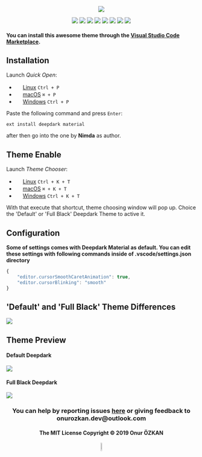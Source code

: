 <p align="center">
<img src="https://user-images.githubusercontent.com/39852038/54070610-173c2280-4273-11e9-9b26-6da60bc1a283.png"/>
</p>

<p align="center">
<img src="https://img.shields.io/badge/github-ozkanonur-212121.svg?style=flat-square&colorB=b71c1c"/>
<img src="https://img.shields.io/travis/com/ozkanonur/vscode-deepdark-material.svg?color=black&label=.travis-ci&style=flat-square"/>
<img src="https://img.shields.io/circleci/project/github/ozkanonur/vscode-deepdark-material/master.svg?color=black&label=.circleci&style=flat-square"/>
<img src="https://img.shields.io/visual-studio-marketplace/v/Nimda.deepdark-material.svg?color=black&style=flat-square"/>
<img src="https://img.shields.io/github/repo-size/ozkanonur/vscode-deepdark-material.svg?colorB=black&label=repo%20size&style=flat-square"/>
<img src="https://vsmarketplacebadge.apphb.com/downloads/Nimda.deepdark-material.svg?colorB=black&style=flat-square"/>
<img src="https://img.shields.io/visual-studio-marketplace/stars/Nimda.deepdark-material.svg?color=black&style=flat-square"/>
<img src="https://img.shields.io/github/license/ozkanonur/vscode-deepdark-material.svg?color=000000&style=flat-square"/>
</p>

#### You can install this awesome theme through the [Visual Studio Code Marketplace](https://marketplace.visualstudio.com/items?itemName=Nimda.deepdark-material).

## Installation

Launch *Quick Open*:

* <img src="https://www.kernel.org/theme/images/logos/favicon.png" width=16 height=16/> <a href="https://code.visualstudio.com/shortcuts/keyboard-shortcuts-linux.pdf">Linux</a> `Ctrl + P`
* <img src="https://developer.apple.com/favicon.ico" width=16 height=16/> <a href="https://code.visualstudio.com/shortcuts/keyboard-shortcuts-macos.pdf">macOS</a> `⌘ + P`
* <img src="https://www.microsoft.com/favicon.ico" width=16 height=16/> <a href="https://code.visualstudio.com/shortcuts/keyboard-shortcuts-windows.pdf">Windows</a> `Ctrl + P`

Paste the following command and press `Enter`:

```shell
ext install deepdark material
```

after then go into the one by **Nimda** as author.

## Theme Enable

Launch *Theme Chooser*:

* <img src="https://www.kernel.org/theme/images/logos/favicon.png" width=16 height=16/> <a href="https://code.visualstudio.com/shortcuts/keyboard-shortcuts-linux.pdf">Linux</a> `Ctrl + K + T`
* <img src="https://developer.apple.com/favicon.ico" width=16 height=16/> <a href="https://code.visualstudio.com/shortcuts/keyboard-shortcuts-macos.pdf">macOS</a> `⌘ + K + T`
* <img src="https://www.microsoft.com/favicon.ico" width=16 height=16/> <a href="https://code.visualstudio.com/shortcuts/keyboard-shortcuts-windows.pdf">Windows</a> `Ctrl + K + T`

With that execute that shortcut, theme choosing window will pop up. Choice the 'Default' or 'Full Black' Deepdark Theme to active it.

## Configuration

**Some of settings comes with Deepdark Material as default. You can edit these settings with following commands inside of .vscode/settings.json directory**

```js
{
    "editor.cursorSmoothCaretAnimation": true,
    "editor.cursorBlinking": "smooth"
}
```

## 'Default' and 'Full Black' Theme Differences

<p align="left">
<img src="https://user-images.githubusercontent.com/39852038/54490168-9c06ec00-48c4-11e9-9627-314c7b428cde.png">
</p>

## Theme Preview

<p align="left">
<h4> Default Deepdark </h4>
<img src="https://user-images.githubusercontent.com/39852038/55010101-ad52a580-4ff4-11e9-9aec-4a3e8bfcba85.png">
<h4> Full Black Deepdark </h4>
<img src="https://user-images.githubusercontent.com/39852038/55010102-ad52a580-4ff4-11e9-8184-f375b4953ebd.png">
</p>

<h3 align="center"> You can help by reporting issues  <a href="https://github.com/ozkanonur/vscode-deepdark-material/issues">here</a> or giving feedback to onurozkan.dev@outlook.com </h3>

<h4 align="center"> The MIT License Copyright &copy; 2019 Onur ÖZKAN </h4>

<p align="center"> <img width="7.5%" src="https://user-images.githubusercontent.com/39852038/53875603-edd28b00-4015-11e9-92ff-63bc11f93fea.png"/> </p>
